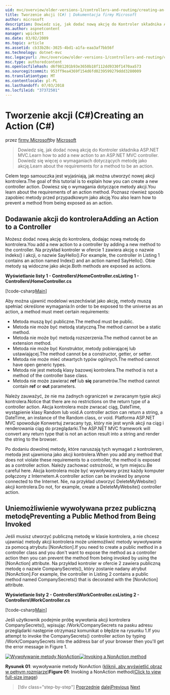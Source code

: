 ```yaml
---
uid: mvc/overview/older-versions-1/controllers-and-routing/creating-an-action-cs
title: Tworzenie akcji (C#) | Dokumentacja firmy Microsoft
author: microsoft
description: Dowiedz się, jak dodać nową akcję do Kontroler składnika ASP.NET MVC. Dowiedz się więcej o wymaganiach dotyczących metodę jako akcję.
ms.author: aspnetcontent
manager: wpickett
ms.date: 03/02/2009
ms.topic: article
ms.assetid: cb33b28c-3025-4bd1-a1fa-eaa3af7bb56f
ms.technology: dotnet-mvc
msc.legacyurl: /mvc/overview/older-versions-1/controllers-and-routing/creating-an-action-cs
msc.type: authoredcontent
ms.openlocfilehash: d6f981201b93e3650b18f112dd9330f1470aa573
ms.sourcegitcommit: 953ff9ea4369f154d6fd0239599279ddd3280009
ms.translationtype: MT
ms.contentlocale: pl-PL
ms.lasthandoff: 07/03/2018
ms.locfileid: "37372501"
---
```

<a name="creating-an-action-c"></a><span data-ttu-id="72363-104">Tworzenie akcji (C#)</span><span class="sxs-lookup"><span data-stu-id="72363-104">Creating an Action (C#)</span></span>
====================
<span data-ttu-id="72363-105">przez [firmy Microsoft](https://github.com/microsoft)</span><span class="sxs-lookup"><span data-stu-id="72363-105">by [Microsoft](https://github.com/microsoft)</span></span>

> <span data-ttu-id="72363-106">Dowiedz się, jak dodać nową akcję do Kontroler składnika ASP.NET MVC.</span><span class="sxs-lookup"><span data-stu-id="72363-106">Learn how to add a new action to an ASP.NET MVC controller.</span></span> <span data-ttu-id="72363-107">Dowiedz się więcej o wymaganiach dotyczących metodę jako akcję.</span><span class="sxs-lookup"><span data-stu-id="72363-107">Learn about the requirements for a method to be an action.</span></span>


<span data-ttu-id="72363-108">Celem tego samouczka jest wyjaśniają, jak można utworzyć nowej akcji kontrolera.</span><span class="sxs-lookup"><span data-stu-id="72363-108">The goal of this tutorial is to explain how you can create a new controller action.</span></span> <span data-ttu-id="72363-109">Dowiesz się o wymagania dotyczące metody akcji.</span><span class="sxs-lookup"><span data-stu-id="72363-109">You learn about the requirements of an action method.</span></span> <span data-ttu-id="72363-110">Poznasz również sposób zapobiec metody przed przypadkowym jako akcję.</span><span class="sxs-lookup"><span data-stu-id="72363-110">You also learn how to prevent a method from being exposed as an action.</span></span>

## <a name="adding-an-action-to-a-controller"></a><span data-ttu-id="72363-111">Dodawanie akcji do kontrolera</span><span class="sxs-lookup"><span data-stu-id="72363-111">Adding an Action to a Controller</span></span>

<span data-ttu-id="72363-112">Możesz dodać nową akcję do kontrolera, dodając nową metodę do kontrolera.</span><span class="sxs-lookup"><span data-stu-id="72363-112">You add a new action to a controller by adding a new method to the controller.</span></span> <span data-ttu-id="72363-113">Na przykład kontroler w ofercie 1 zawiera akcję o nazwie indeks() i akcji, o nazwie SayHello().</span><span class="sxs-lookup"><span data-stu-id="72363-113">For example, the controller in Listing 1 contains an action named Index() and an action named SayHello().</span></span> <span data-ttu-id="72363-114">Obie metody są widoczne jako akcje.</span><span class="sxs-lookup"><span data-stu-id="72363-114">Both methods are exposed as actions.</span></span>

<span data-ttu-id="72363-115">**Wyświetlanie listy 1 - Controllers\HomeController.cs**</span><span class="sxs-lookup"><span data-stu-id="72363-115">**Listing 1 - Controllers\HomeController.cs**</span></span>

[!code-csharp[Main](creating-an-action-cs/samples/sample1.cs)]

<span data-ttu-id="72363-116">Aby można ujawnić modelowi wszechświat jako akcję, metody muszą spełniać określone wymagania:</span><span class="sxs-lookup"><span data-stu-id="72363-116">In order to be exposed to the universe as an action, a method must meet certain requirements:</span></span>

- <span data-ttu-id="72363-117">Metoda muszą być publiczne.</span><span class="sxs-lookup"><span data-stu-id="72363-117">The method must be public.</span></span>
- <span data-ttu-id="72363-118">Metoda nie może być metodą statyczną.</span><span class="sxs-lookup"><span data-stu-id="72363-118">The method cannot be a static method.</span></span>
- <span data-ttu-id="72363-119">Metoda nie może być metodą rozszerzenia.</span><span class="sxs-lookup"><span data-stu-id="72363-119">The method cannot be an extension method.</span></span>
- <span data-ttu-id="72363-120">Metoda nie może być Konstruktor, metody pobierającej lub ustawiającej.</span><span class="sxs-lookup"><span data-stu-id="72363-120">The method cannot be a constructor, getter, or setter.</span></span>
- <span data-ttu-id="72363-121">Metoda nie może mieć otwartych typów ogólnych.</span><span class="sxs-lookup"><span data-stu-id="72363-121">The method cannot have open generic types.</span></span>
- <span data-ttu-id="72363-122">Metoda nie jest metodą klasy bazowej kontrolera.</span><span class="sxs-lookup"><span data-stu-id="72363-122">The method is not a method of the controller base class.</span></span>
- <span data-ttu-id="72363-123">Metoda nie może zawierać **ref** lub **się** parametrów.</span><span class="sxs-lookup"><span data-stu-id="72363-123">The method cannot contain **ref** or **out** parameters.</span></span>

<span data-ttu-id="72363-124">Należy zauważyć, że nie ma żadnych ograniczeń w zwracanym typie akcji kontrolera.</span><span class="sxs-lookup"><span data-stu-id="72363-124">Notice that there are no restrictions on the return type of a controller action.</span></span> <span data-ttu-id="72363-125">Akcja kontrolera może zwracać ciąg, DateTime, wystąpienie klasy Random lub void.</span><span class="sxs-lookup"><span data-stu-id="72363-125">A controller action can return a string, a DateTime, an instance of the Random class, or void.</span></span> <span data-ttu-id="72363-126">Platforma ASP.NET MVC spowoduje Konwertuj zwracany typ, który nie jest wynik akcji na ciąg i renderowania ciąg do przeglądarki.</span><span class="sxs-lookup"><span data-stu-id="72363-126">The ASP.NET MVC framework will convert any return type that is not an action result into a string and render the string to the browser.</span></span>

<span data-ttu-id="72363-127">Po dodaniu dowolnej metody, które naruszają tych wymagań z kontrolerem, metoda jest ujawniona jako akcji kontrolera.</span><span class="sxs-lookup"><span data-stu-id="72363-127">When you add any method that does not violate these requirements to a controller, the method is exposed as a controller action.</span></span> <span data-ttu-id="72363-128">Należy zachować ostrożność, w tym miejscu.</span><span class="sxs-lookup"><span data-stu-id="72363-128">Be careful here.</span></span> <span data-ttu-id="72363-129">Akcja kontrolera może być wywoływany przez każdy komputer połączony z Internetem.</span><span class="sxs-lookup"><span data-stu-id="72363-129">A controller action can be invoked by anyone connected to the Internet.</span></span> <span data-ttu-id="72363-130">Nie, na przykład utworzyć DeleteMyWebsite() akcji kontrolera.</span><span class="sxs-lookup"><span data-stu-id="72363-130">Do not, for example, create a DeleteMyWebsite() controller action.</span></span>

## <a name="preventing-a-public-method-from-being-invoked"></a><span data-ttu-id="72363-131">Uniemożliwienie wywoływana przez publiczną metodę</span><span class="sxs-lookup"><span data-stu-id="72363-131">Preventing a Public Method from Being Invoked</span></span>

<span data-ttu-id="72363-132">Jeśli musisz utworzyć publiczną metodę w klasie kontrolera, a nie chcesz ujawniać metody akcji kontrolera może uniemożliwić metody wywoływanie za pomocą atrybutu [NonAction].</span><span class="sxs-lookup"><span data-stu-id="72363-132">If you need to create a public method in a controller class and you don't want to expose the method as a controller action then you can prevent the method from being invoked by using the [NonAction] attribute.</span></span> <span data-ttu-id="72363-133">Na przykład kontroler w ofercie 2 zawiera publiczną metodę o nazwie CompanySecrets(), który zostanie nadany atrybut [NonAction].</span><span class="sxs-lookup"><span data-stu-id="72363-133">For example, the controller in Listing 2 contains a public method named CompanySecrets() that is decorated with the [NonAction] attribute.</span></span>

<span data-ttu-id="72363-134">**Wyświetlanie listy 2 - Controllers\WorkController.cs**</span><span class="sxs-lookup"><span data-stu-id="72363-134">**Listing 2 - Controllers\WorkController.cs**</span></span>

[!code-csharp[Main](creating-an-action-cs/samples/sample2.cs)]

<span data-ttu-id="72363-135">Jeśli użytkownik podejmie próbę wywołania akcji kontrolera CompanySecrets(), wpisując /Work/CompanySecrets na pasku adresu przeglądarki następnie otrzymasz komunikat o błędzie na rysunku 1.</span><span class="sxs-lookup"><span data-stu-id="72363-135">If you attempt to invoke the CompanySecrets() controller action by typing /Work/CompanySecrets into the address bar of your browser then you'll get the error message in Figure 1.</span></span>


<span data-ttu-id="72363-136">[![Wywoływanie metody NonAction](creating-an-action-cs/_static/image1.jpg)](creating-an-action-cs/_static/image1.png)</span><span class="sxs-lookup"><span data-stu-id="72363-136">[![Invoking a NonAction method](creating-an-action-cs/_static/image1.jpg)](creating-an-action-cs/_static/image1.png)</span></span>

<span data-ttu-id="72363-137">**Rysunek 01**: wywoływanie metody NonAction ([kliknij, aby wyświetlić obraz w pełnym rozmiarze](creating-an-action-cs/_static/image2.png))</span><span class="sxs-lookup"><span data-stu-id="72363-137">**Figure 01**: Invoking a NonAction method([Click to view full-size image](creating-an-action-cs/_static/image2.png))</span></span>

> [!div class="step-by-step"]
> <span data-ttu-id="72363-138">[Poprzednie](creating-a-controller-cs.md)
> [dalej](asp-net-mvc-routing-overview-vb.md)</span><span class="sxs-lookup"><span data-stu-id="72363-138">[Previous](creating-a-controller-cs.md)
[Next](asp-net-mvc-routing-overview-vb.md)</span></span>
